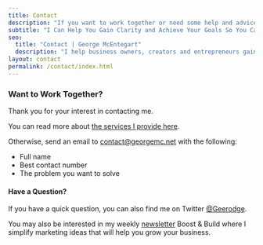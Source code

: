 ```yaml
---
title: Contact
description: "If you want to work together or need some help and advice, feel free to contact me directly using the details here."
subtitle: "I Can Help You Gain Clarity and Achieve Your Goals So You Can Grow Your Business Clarity and Confidence"
seo:
  title: "Contact | George McEntegart"
  description: "I help business owners, creators and entrepreneurs gain clarity and achieve their goals, so they can grow their business. Find my contact details here."
layout: contact
permalink: /contact/index.html
---
```


### Want to Work Together?

Thank you for your interest in contacting me.

You can read more about [the services I provide here](/consulting).

Otherwise, send an email to [contact@georgemc.net](mailto:contact@georgemc.net) with the following:

- Full name
- Best contact number
- The problem you want to solve

#### Have a Question?

If you have a quick question, you can also find me on Twitter [@Geerodge](https://twitter.com/geerodge).

You may also be interested in my weekly [newsletter](/newsletter) Boost & Build where I simplify marketing ideas that will help you grow your business.